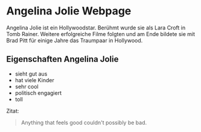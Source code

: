 # Angelina Jolie Webpage

Angelina Jolie ist ein Hollywoodstar. Berühmt wurde sie als Lara Croft in Tomb Rainer. Weitere erfolgreiche Filme folgten und am Ende bildete sie mit Brad Pitt für einige Jahre das Traumpaar in Hollywood. 

## Eigenschaften Angelina Jolie
* sieht gut aus
* hat viele Kinder
* sehr cool
* politisch engagiert
* toll

Zitat: 
>Anything that feels good couldn't possibly be bad.
